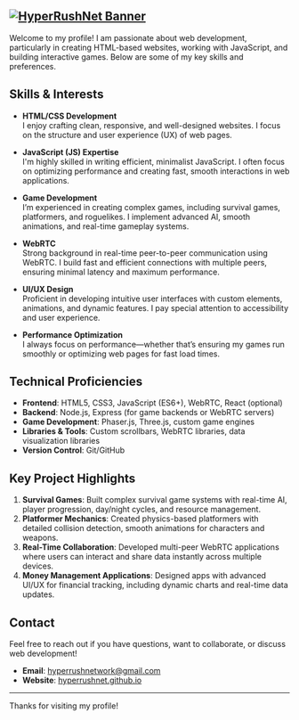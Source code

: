 [![HyperRushNet Banner](https://hyperrushnet.github.io/assets/logo.png)](https://github.com/HyperRushNet/hyperrushnet.github.io)
---
Welcome to my profile! I am passionate about web development, particularly in creating HTML-based websites, working with JavaScript, and building interactive games. Below are some of my key skills and preferences.

## Skills & Interests

- **HTML/CSS Development**  
  I enjoy crafting clean, responsive, and well-designed websites. I focus on the structure and user experience (UX) of web pages.

- **JavaScript (JS) Expertise**  
  I'm highly skilled in writing efficient, minimalist JavaScript. I often focus on optimizing performance and creating fast, smooth interactions in web applications.

- **Game Development**  
  I’m experienced in creating complex games, including survival games, platformers, and roguelikes. I implement advanced AI, smooth animations, and real-time gameplay systems.

- **WebRTC**  
  Strong background in real-time peer-to-peer communication using WebRTC. I build fast and efficient connections with multiple peers, ensuring minimal latency and maximum performance.

- **UI/UX Design**  
  Proficient in developing intuitive user interfaces with custom elements, animations, and dynamic features. I pay special attention to accessibility and user experience.

- **Performance Optimization**  
  I always focus on performance—whether that’s ensuring my games run smoothly or optimizing web pages for fast load times.

## Technical Proficiencies

- **Frontend**: HTML5, CSS3, JavaScript (ES6+), WebRTC, React (optional)
- **Backend**: Node.js, Express (for game backends or WebRTC servers)
- **Game Development**: Phaser.js, Three.js, custom game engines
- **Libraries & Tools**: Custom scrollbars, WebRTC libraries, data visualization libraries
- **Version Control**: Git/GitHub

## Key Project Highlights

1. **Survival Games**: Built complex survival game systems with real-time AI, player progression, day/night cycles, and resource management.
2. **Platformer Mechanics**: Created physics-based platformers with detailed collision detection, smooth animations for characters and weapons.
3. **Real-Time Collaboration**: Developed multi-peer WebRTC applications where users can interact and share data instantly across multiple devices.
4. **Money Management Applications**: Designed apps with advanced UI/UX for financial tracking, including dynamic charts and real-time data updates.

## Contact

Feel free to reach out if you have questions, want to collaborate, or discuss web development!

- **Email**: [hyperrushnetwork@gmail.com](mailto:hyperrushnetwork@gmail.com)
- **Website**: [hyperrushnet.github.io](https://hyperrushnet.github.io)

---

Thanks for visiting my profile!
